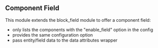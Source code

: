 ## Component Field
This module extends the block_field module to offer a component field:
- only lists the components with the "enable_field" option in the config
- provides the same configuration option
- pass entity/field data to the data attributes wrapper